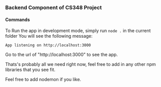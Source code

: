 ### Backend Component of CS348 Project

#### Commands
To Run the app in development mode, simply run `node .` in the current folder
You will see the following message:
```
App listening on http://localhost:3000
```
Go to the url of "http://localhost:3000" to see the app.

Thats's probably all we need right now, feel free to add in any other npm libraries that you see fit.

Feel free to add nodemon if you like.
